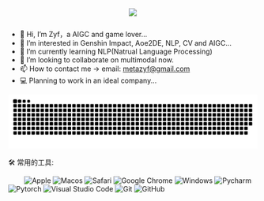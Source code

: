 <h1 align="center">
    <img src="https://readme-typing-svg.herokuapp.com/?lines=print(%22Hello%2C%20NLP!%22);Study+NLP+Together!&center=true&size=27">
</h1>

<!-- <img align="left" src="https://github-readme-stats.vercel.app/api?username=Serendipity-zyf&include_all_commits=true&count_private-true&custom_title=Serendipity-zyf'%20GitHub%20Stats&line_height=30&show_icons=true&hide_border=true&bg_color=192133&title_color=efb752&icon_color=efb752&text_color=70bed9">-->


- 👋 Hi, I’m Zyf，a AIGC and game lover...
- 👀 I’m interested in Genshin Impact, Aoe2DE, NLP, CV and AIGC...
- 🌱 I’m currently learning NLP(Natrual Language Processing)
- 💞️ I’m looking to collaborate on multimodal now.
- 📫 How to contact me -> email: metazyf@gmail.com
- 💻 Planning to work in an ideal company...

<!-- 贪吃蛇代码贡献图 -->
<picture>
  <source media="(prefers-color-scheme: dark)" srcset="https://raw.githubusercontent.com/platane/platane/output/github-contribution-grid-snake-dark.svg">
  <source media="(prefers-color-scheme: light)" srcset="https://raw.githubusercontent.com/platane/platane/output/github-contribution-grid-snake.svg">
  <img alt="github contribution grid snake animation" src="https://raw.githubusercontent.com/platane/platane/output/github-contribution-grid-snake.svg">
</picture>

🛠 常用的工具:

&emsp;&emsp; 
![Apple](https://img.shields.io/badge/Apple-000000?style=style=flat-square&logo=apple&logoColor=white)
![Macos](https://img.shields.io/badge/Macos-000000?style=flat-square&logo=macos&logoColor=white)
![Safari](https://img.shields.io/badge/Safari-000000?style=flat-square&logo=Safari&logoColor=white)
![Google Chrome](https://img.shields.io/badge/Chrome-4285F4?style=flat-square&logo=GoogleChrome&logoColor=white)
![Windows](https://img.shields.io/badge/Windows-0078D6?style=flat-square&logo=windows&logoColor=white)
![Pycharm](https://img.shields.io/badge/Pycharm-000000?style=flat-square&logo=Pycharm&logoColor=white)
![Pytorch](https://img.shields.io/badge/Pytorch-EE4C2C?style=flat-square&logo=Pytorch&logoColor=white)
![Visual Studio Code](https://img.shields.io/badge/-Visual%20Studio%20Code-007ACC?style=flat-square&logo=Visual%20Studio%20Code&logoColor=fff)
![Git](https://img.shields.io/badge/-Git-FCC624?style=flat-square&logo=git)
![GitHub](https://img.shields.io/badge/-GitHub-pink?style=flat-square&logo=github)
<!---
Serendipity-zyf/Serendipity-zyf is a ✨ special ✨ repository because its `README.md` (this file) appears on your GitHub profile.
You can click the Preview link to take a look at your changes.
--->

